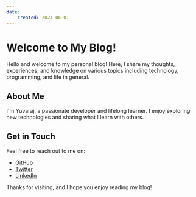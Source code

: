 ```yaml
---
date:
    created: 2024-06-01
---
```

# Welcome to My Blog!

Hello and welcome to my personal blog! Here, I share my thoughts, experiences, and knowledge on various topics including technology, programming, and life in general.

## About Me

I'm Yuvaraj, a passionate developer and lifelong learner. I enjoy exploring new technologies and sharing what I learn with others.

## Get in Touch

Feel free to reach out to me on:

- [GitHub](https://github.com/your-profile)
- [Twitter](https://twitter.com/your-profile)
- [LinkedIn](https://linkedin.com/in/your-profile)

Thanks for visiting, and I hope you enjoy reading my blog!
